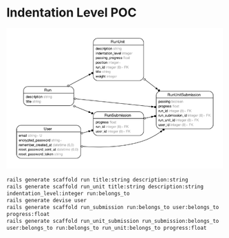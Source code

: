 # Indentation Level POC

![Domain Model](erd.png?raw=true "Domain Model")

```
rails generate scaffold run title:string description:string
rails generate scaffold run_unit title:string description:string indentation_level:integer run:belongs_to
rails generate devise user
rails generate scaffold run_submission run:belongs_to user:belongs_to progress:float
rails generate scaffold run_unit_submission run_submission:belongs_to user:belongs_to run:belongs_to run_unit:belongs_to progress:float
```
